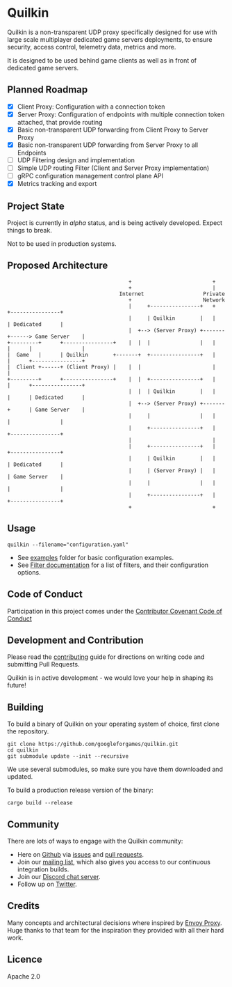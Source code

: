 # Quilkin

Quilkin is a non-transparent UDP proxy specifically designed for use with large scale multiplayer dedicated game servers
deployments, to ensure security, access control, telemetry data, metrics and more.
 
It is designed to be used behind game clients as well as in front of dedicated game servers.  

## Planned Roadmap

- [x] Client Proxy: Configuration with a connection token
- [x] Server Proxy: Configuration of endpoints with multiple connection token attached, that provide routing 
- [x] Basic non-transparent UDP forwarding from Client Proxy to Server Proxy
- [x] Basic non-transparent UDP forwarding from Server Proxy to all Endpoints
- [ ] UDP Filtering design and implementation
- [ ] Simple UDP routing Filter (Client and Server Proxy implementation)
- [ ] gRPC configuration management control plane API
- [x] Metrics tracking and export

## Project State

Project is currently in *alpha* status, and is being actively developed. Expect things to break.

Not to be used in production systems.

## Proposed Architecture
```
                                       +                          +
                                       +                          |
                                    Internet                   Private
                                       +                       Network
                                       |     +----------------+   +          +----------------+
                                       |     | Quilkin        |   |          | Dedicated      |
                                       |  +--> (Server Proxy) +-------+------> Game Server    |
+---------+      +----------------+    |  |  |                |   |   |      |                |
|  Game   |      | Quilkin        +-------+  +----------------+   |   |      +----------------+
|  Client +------+ (Client Proxy) |    |  |                       |   |
+---------+      +----------------+    |  |  +----------------+   |   |      +----------------+
                                       |  |  | Quilkin        |   |   |      | Dedicated      |
                                       |  +--> (Server Proxy) +-------+      | Game Server    |
                                       |     |                |   |          |                |
                                       |     +----------------+   |          +----------------+
                                       |                          |
                                       |     +----------------+   |          +----------------+
                                       |     | Quilkin        |   |          | Dedicated      |
                                       |     | (Server Proxy) |   |          | Game Server    |
                                       |     |                |   |          |                |
                                       |     +----------------+   |          +----------------+
                                       +                          +
```

## Usage

`quilkin --filename="configuration.yaml"`

* See [examples](./examples) folder for basic configuration examples.
* See [Filter documentation](./docs/extensions/filters/filters.md) for a list of filters, and their configuration options.

## Code of Conduct

Participation in this project comes under the [Contributor Covenant Code of Conduct](code-of-conduct.md)

## Development and Contribution

Please read the [contributing](CONTRIBUTING.md) guide for directions on writing code and submitting Pull Requests.

Quilkin is in active development - we would love your help in shaping its future!

## Building

To build a binary of Quilkin on your operating system of choice, first clone the repository.

```shell script
git clone https://github.com/googleforgames/quilkin.git
cd quilkin
git submodule update --init --recursive
```
We use several submodules, so make sure you have them downloaded and updated.

To build a production release version of the binary:

`cargo build --release`

## Community

There are lots of ways to engage with the Quilkin community:

* Here on [Github](https://github.com/googleforgames/quilkin) via 
  [issues](https://github.com/googleforgames/quilkin/issues) and 
  [pull requests](https://github.com/googleforgames/quilkin/pulls).
* Join our [mailing list](https://groups.google.com/forum/#!forum/quilkin-discuss), which also gives you access to
  our continuous integration builds.
* Join our [Discord chat server](https://discord.gg/mfBNZjBDnc).
* Follow up on [Twitter](https://twitter.com/quilkindev).

## Credits

Many concepts and architectural decisions where inspired by [Envoy Proxy](https://www.envoyproxy.io/). 
Huge thanks to that team for the inspiration they provided with all their hard work. 
 
## Licence

Apache 2.0
